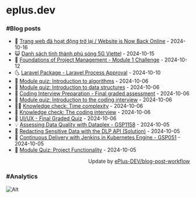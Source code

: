 # eplus.dev

### #Blog posts

<!-- BLOG-POST-LIST:START -->
 - 🧰 [Trang web đã hoạt động trở lại / Website is Now Back Online](https://eplus.dev/trang-web-da-hoat-dong-tro-lai-website-is-now-back-online) - 2024-10-16
 - 😺 [Danh sách tỉnh thành phủ sóng 5G Viettel](https://eplus.dev/danh-sach-tinh-thanh-phu-song-5g-viettel) - 2024-10-15
 - 🗽 [Foundations of Project Management - Module 1 Challenge](https://eplus.dev/foundations-of-project-management-module-1-challenge) - 2024-10-12
 - 🌜 [Laravel Package - Laravel Process Approval](https://eplus.dev/laravel-package-laravel-process-approval) - 2024-10-10
 - 📝 [Module quiz: Introduction to algorithms](https://eplus.dev/module-quiz-introduction-to-algorithms) - 2024-10-06
 - 🚀 [Module quiz: Introduction to data structures](https://eplus.dev/module-quiz-introduction-to-data-structures) - 2024-10-06
 - 💼 [Coding Interview Preparation - Final graded assessment](https://eplus.dev/coding-interview-preparation-final-graded-assessment) - 2024-10-06
 - 🦣 [Module quiz: Introduction to the coding interview](https://eplus.dev/module-quiz-introduction-to-the-coding-interview) - 2024-10-06
 - 👨‍🏫 [Knowledge check: Time complexity](https://eplus.dev/knowledge-check-time-complexity) - 2024-10-06
 - 🔭 [Knowledge check: The coding interview](https://eplus.dev/knowledge-check-the-coding-interview) - 2024-10-06
 - 🤡 [UI/UX - Final Graded Quiz](https://eplus.dev/ui-ux-final-graded-quiz) - 2024-10-06
 - 💡 [Assessing Data Quality with Dataplex - GSP1158](https://eplus.dev/assessing-data-quality-with-dataplex-gsp1158) - 2024-10-05
 - 🦣 [Redacting Sensitive Data with the DLP API &lpar;Solution&rpar;](https://eplus.dev/redacting-sensitive-data-with-the-dlp-api-solution) - 2024-10-05
 - 💪 [Continuous Delivery with Jenkins in Kubernetes Engine - GSP051](https://eplus.dev/continuous-delivery-with-jenkins-in-kubernetes-engine-gsp051) - 2024-10-05
 - 🤡 [Module Quiz: Project Functionality](https://eplus.dev/module-quiz-project-functionality) - 2024-10-05<!-- BLOG-POST-LIST:END -->

<div align="right">
  Update by <a target="_blank"
    href="https://github.com/ePlus-DEV/blog-post-workflow">ePlus-DEV/blog-post-workflow</a>
</div>

### #Analytics
![Alt](https://repobeats.axiom.co/api/embed/9990f7cddfbad8d834990b10ccad05f81ac1096f.svg "Repobeats analytics image")
